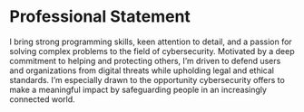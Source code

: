 # Professional Statement
I bring strong programming skills, keen attention to detail, and a passion for solving complex problems to the field of cybersecurity. Motivated by a deep commitment to helping and protecting others, I’m driven to defend users and organizations from digital threats while upholding legal and ethical standards. I’m especially drawn to the opportunity cybersecurity offers to make a meaningful impact by safeguarding people in an increasingly connected world.

